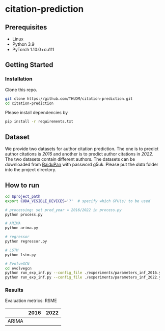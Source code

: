 # citation-prediction

## Prerequisites
- Linux
- Python 3.9
- PyTorch 1.10.0+cu111

## Getting Started

### Installation

Clone this repo.

```bash
git clone https://github.com/THUDM/citation-prediction.git
cd citation-prediction
```

Please install dependencies by

```bash
pip install -r requirements.txt
```

## Dataset
We provide two datasets for author citation prediction. The one is to predict author citations is _2016_ and another is to predict author citations in _2022_. The two datasets contain different authors. The datasets can be downloaded from [BaiduPan](https://pan.baidu.com/s/1O4Jr2NWGKLelnhQBjL50Zw?pwd=g5uk) with password g5uk. Please put the _data_ folder into the project directory.

## How to run
```bash
cd $project_path
export CUDA_VISIBLE_DEVICES='?'  # specify which GPU(s) to be used

# processing: set pred_year = 2016/2022 in process.py
python process.py

# ARIMA
python arima.py

# regressor
python regressor.py

# LSTM
python lstm.py

# EvolveGCN
cd evolvegcn
python run_exp_inf.py --config_file ./experiments/parameters_inf_2016.yaml
python run_exp_inf.py --config_file ./experiments/parameters_inf_2022.yaml
```

### Results 

Evaluation metrics: RSME

|       | 2016 | 2022 |
|-------|-------|-----|
| ARIMA  |  |  |
